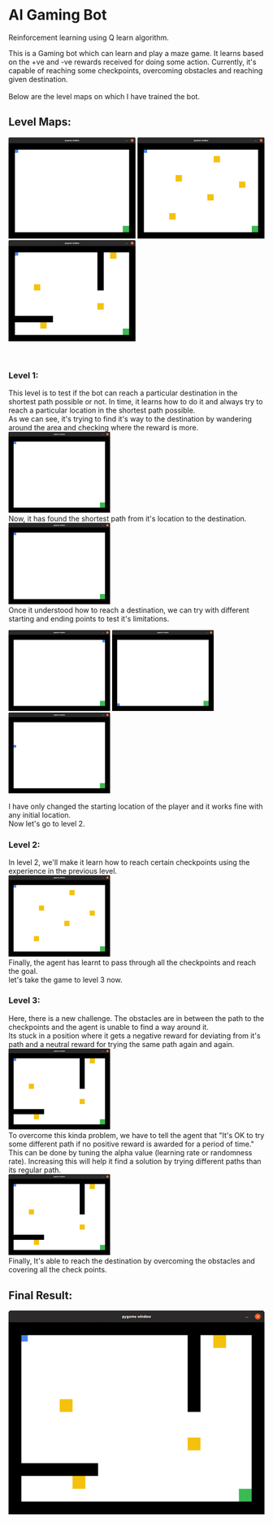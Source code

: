 # AI Gaming Bot
Reinforcement learning using Q learn algorithm.

This is a Gaming bot which can learn and play a maze game. It learns based on the +ve and -ve rewards received for doing some action. Currently, it's capable of reaching some checkpoints, overcoming obstacles and reaching given destination.
<br><br>
Below are the level maps on which I have trained the bot.
## Level Maps:
<p>
  <img src="./images/stage1.png" alt="Stage1" width="250"/>
  <img src="./images/stage2.png" alt="Stage2" width="250"/>
  <img src="./images/stage3.png" alt="Stage3" width="250"/>
</p>
<br>

### Level 1:
This level is to test if the bot can reach a particular destination in the shortest path possible or not. In time, it learns how to do it and always try to reach a particular location in the shortest path possible.<br>
As we can see, it's trying to find it's way to the destination by wandering around the area and checking where the reward is more.
<br><img src="./images/stage1_learning.gif" alt="Stage-1 Learning" width="200"/><br>
Now, it has found the shortest path from it's location to the destination.
<br><img src="./images/stage1_working.gif" alt="Stage-1 Working" width="200"/><br>
Once it understood how to reach a destination, we can try with different starting and ending points to test it's limitations.
<p>
  <img src="./images/stage1_working_1.gif" alt="Stage1" width="200"/>
  <img src="./images/stage1_working_2.gif" alt="Stage2" width="200"/>
  <img src="./images/stage1_working_3.gif" alt="Stage3" width="200"/>
</p>
I have only changed the starting location of the player and it works fine with any initial location. 
<br>Now let's go to level 2.
<br>

### Level 2:
In level 2, we'll make it learn how to reach certain checkpoints using the experience in the previous level.
<br><img src="./images/stage2_working.gif" alt="Stage-2 Working" width="200"/><br>
Finally, the agent has learnt to pass through all the checkpoints and reach the goal.
<br>let's take the game to level 3 now.
<br>

### Level 3:
Here, there is a new challenge. The obstacles are in between the path to the checkpoints and the agent is unable to find a way around it.<br>
Its stuck in a position where it gets a negative reward for deviating from it's path and a neutral reward for trying the same path again and again.<br>
<img src="./images/stage3_learning.gif" alt="Stage-3 Learning" width="200"/><br>
To overcome this kinda problem, we have to tell the agent that "It's OK to try some different path if no positive reward is awarded for a period of time."<br>
This can be done by tuning the alpha value (learning rate or randomness rate). Increasing this will help it find a solution by trying different paths than its regular path.<br>
<img src="./images/stage3_working.gif" alt="Stage-3 Working" width="200"/><br>
Finally, It's able to reach the destination by overcoming the obstacles and covering all the check points.<br>

## Final Result:
<img src="./images/stage3_working.gif" alt="Stage-3 Working"/><br>
